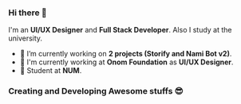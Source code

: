 ### Hi there 👋

I'm an **UI/UX Designer** and **Full Stack Developer**. Also I study at the university.

- 🔭 I’m currently working on **2 projects (Storify and Nami Bot v2)**.
- 🏢 I'm currently working at **Onom Foundation** as **UI/UX Designer**.
- 🏫 Student at **NUM**.

### Creating and Developing Awesome stuffs 😎
